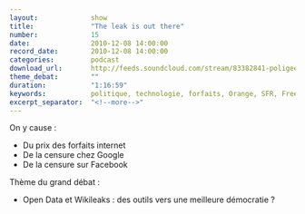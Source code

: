 ```yaml
---
layout:             show
title:              "The leak is out there"
number:             15
date:               2010-12-08 14:00:00
record_date:        2010-12-08 14:00:00
categories:         podcast
download_url:       http://feeds.soundcloud.com/stream/83382841-poligeek-poligeek15.mp3
theme_debat:        ""
duration:           "1:16:59"
keywords:           politique, technologie, forfaits, Orange, SFR, Free, Google, Facebook, democratie, wikileaks, opendata
excerpt_separator:  "<!--more-->"
---
```



On y cause :

- Du prix des forfaits internet
- De la censure chez Google
- De la censure sur Facebook

Thème du grand débat :

- Open Data et Wikileaks : des outils vers une meilleure démocratie ?
